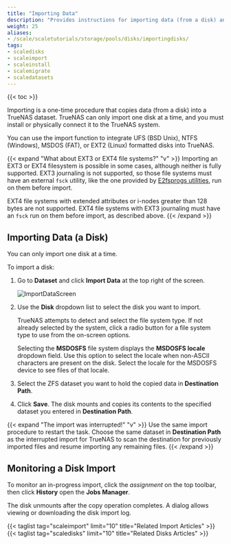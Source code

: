 ```yaml
---
title: "Importing Data"
description: "Provides instructions for importing data (from a disk) and monitoring the import progress."
weight: 25
aliases:
- /scale/scaletutorials/storage/pools/disks/importingdisks/
tags:
- scaledisks
- scaleimport
- scaleinstall
- scalemigrate
- scaledatasets
---
```


{{< toc >}}


Importing is a one-time procedure that copies data (from a disk) into a TrueNAS dataset.
TrueNAS can only import one disk at a time, and you must install or physically connect it to the TrueNAS system.

You can use the import function to integrate UFS (BSD Unix), NTFS (Windows), MSDOS (FAT), or EXT2 (Linux) formatted disks into TrueNAS.

{{< expand "What about EXT3 or EXT4 file systems?" "v" >}}
Importing an EXT3 or EXT4 filesystem is possible in some cases, although neither is fully supported.
EXT3 journaling is not supported, so those file systems must have an external `fsck` utility, like the one provided by [E2fsprogs utilities](http://e2fsprogs.sourceforge.net/), run on them before import.

EXT4 file systems with extended attributes or i-nodes greater than 128 bytes are not supported.
EXT4 file systems with EXT3 journaling must have an `fsck` run on them before import, as described above.
{{< /expand >}}

## Importing Data (a Disk)

You can only import one disk at a time.

To import a disk: 

1. Go to **Dataset** and click **Import Data** at the top right of the screen. 

   ![ImportDataScreen](/images/SCALE/22.12/ImportDataScreen.png "Import Data Screen") 

2. Use the **Disk** dropdown list to select the disk you want to import.
   
   TrueNAS attempts to detect and select the file system type. 
   If not already selected by the system, click a radio button for a file system type to use from the on-screen options.

   Selecting the **MSDOSFS** file system displays the **MSDOSFS locale** dropdown field. 
   Use this option to select the locale when non-ASCII characters are present on the disk. 
   Select the locale for the MSDOSFS device to see files of that locale. 

3. Select the ZFS dataset you want to hold the copied data in **Destination Path**.

4. Click **Save**. The disk mounts and copies its contents to the specified dataset you entered in **Destination Path**.

{{< expand "The import was interrupted!" "v" >}}
Use the same import procedure to restart the task.
Choose the same dataset in **Destination Path** as the interrupted import for TrueNAS to scan the destination for previously imported files and resume importing any remaining files.
{{< /expand >}}

## Monitoring a Disk Import

To monitor an in-progress import, click the <i class="material-icons" aria-hidden="true" title="Task Manager">assignment</i> on the top toolbar, then click **History** open the **Jobs Manager**.

The disk unmounts after the copy operation completes.
A dialog allows viewing or downloading the disk import log.

{{< taglist tag="scaleimport" limit="10" title="Related Import Articles" >}}
{{< taglist tag="scaledisks" limit="10" title="Related Disks Articles" >}}